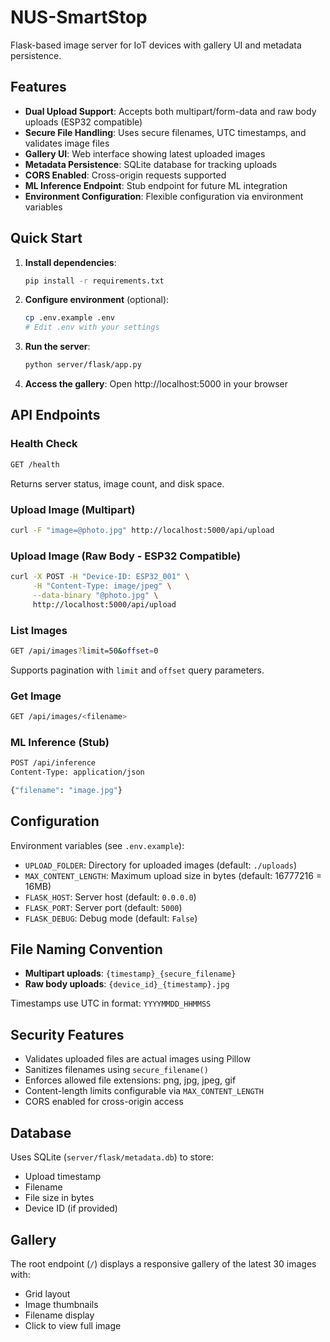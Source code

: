 # NUS-SmartStop

Flask-based image server for IoT devices with gallery UI and metadata persistence.

## Features

- **Dual Upload Support**: Accepts both multipart/form-data and raw body uploads (ESP32 compatible)
- **Secure File Handling**: Uses secure filenames, UTC timestamps, and validates image files
- **Gallery UI**: Web interface showing latest uploaded images
- **Metadata Persistence**: SQLite database for tracking uploads
- **CORS Enabled**: Cross-origin requests supported
- **ML Inference Endpoint**: Stub endpoint for future ML integration
- **Environment Configuration**: Flexible configuration via environment variables

## Quick Start

1. **Install dependencies**:
   ```bash
   pip install -r requirements.txt
   ```

2. **Configure environment** (optional):
   ```bash
   cp .env.example .env
   # Edit .env with your settings
   ```

3. **Run the server**:
   ```bash
   python server/flask/app.py
   ```

4. **Access the gallery**:
   Open http://localhost:5000 in your browser

## API Endpoints

### Health Check
```bash
GET /health
```
Returns server status, image count, and disk space.

### Upload Image (Multipart)
```bash
curl -F "image=@photo.jpg" http://localhost:5000/api/upload
```

### Upload Image (Raw Body - ESP32 Compatible)
```bash
curl -X POST -H "Device-ID: ESP32_001" \
     -H "Content-Type: image/jpeg" \
     --data-binary "@photo.jpg" \
     http://localhost:5000/api/upload
```

### List Images
```bash
GET /api/images?limit=50&offset=0
```
Supports pagination with `limit` and `offset` query parameters.

### Get Image
```bash
GET /api/images/<filename>
```

### ML Inference (Stub)
```bash
POST /api/inference
Content-Type: application/json

{"filename": "image.jpg"}
```

## Configuration

Environment variables (see `.env.example`):

- `UPLOAD_FOLDER`: Directory for uploaded images (default: `./uploads`)
- `MAX_CONTENT_LENGTH`: Maximum upload size in bytes (default: 16777216 = 16MB)
- `FLASK_HOST`: Server host (default: `0.0.0.0`)
- `FLASK_PORT`: Server port (default: `5000`)
- `FLASK_DEBUG`: Debug mode (default: `False`)

## File Naming Convention

- **Multipart uploads**: `{timestamp}_{secure_filename}`
- **Raw body uploads**: `{device_id}_{timestamp}.jpg`

Timestamps use UTC in format: `YYYYMMDD_HHMMSS`

## Security Features

- Validates uploaded files are actual images using Pillow
- Sanitizes filenames using `secure_filename()`
- Enforces allowed file extensions: png, jpg, jpeg, gif
- Content-length limits configurable via `MAX_CONTENT_LENGTH`
- CORS enabled for cross-origin access

## Database

Uses SQLite (`server/flask/metadata.db`) to store:
- Upload timestamp
- Filename
- File size in bytes
- Device ID (if provided)

## Gallery

The root endpoint (`/`) displays a responsive gallery of the latest 30 images with:
- Grid layout
- Image thumbnails
- Filename display
- Click to view full image